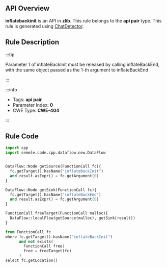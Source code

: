 ---
---


## API Overview
**inflatebackinit** is an API in **zlib**. This rule belongs to the **api pair** type. This rule is generated using [ChatDetector](../../tools/ChatDetector).
## Rule Description

:::tip

Parameter 1 of inflateBackInit must be released by calling inflateBackEnd, with the same object passed as the 1-th argument to inflateBackEnd

:::

:::info

- Tags: **api pair**
- Parameter Index: **0**
- CWE Type: **CWE-404**

:::

## Rule Code
```python
import cpp
import semmle.code.cpp.dataflow.new.DataFlow


DataFlow::Node getSource(FunctionCall fc){
  fc.getTarget().hasName("inflateBackInit")
  and result.asExpr() = fc.getArgument(0)
}

DataFlow::Node getSink(FunctionCall fc){
  fc.getTarget().hasName("inflateBackEnd")
  and result.asExpr() = fc.getArgument(0)
}

FunctionCall freeTarget(FunctionCall malloc){
  DataFlow::localFlow(getSource(malloc), getSink(result))
}

from FunctionCall fc
where fc.getTarget().hasName("inflateBackInit")
      and not exists(
        FunctionCall free| 
        free = freeTarget(fc)
      )
select fc.getLocation()
```